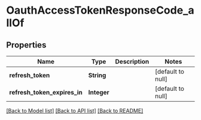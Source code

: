 # OauthAccessTokenResponseCode_allOf
## Properties

| Name | Type | Description | Notes |
|------------ | ------------- | ------------- | -------------|
| **refresh\_token** | **String** |  | [default to null] |
| **refresh\_token\_expires\_in** | **Integer** |  | [default to null] |

[[Back to Model list]](../README.md#documentation-for-models) [[Back to API list]](../README.md#documentation-for-api-endpoints) [[Back to README]](../README.md)

